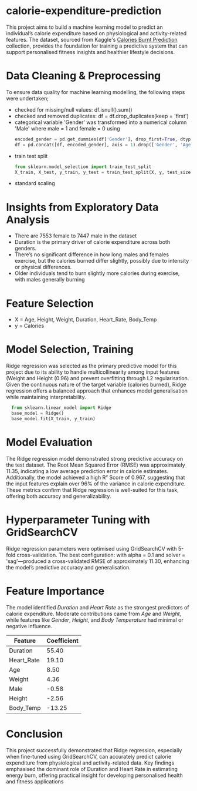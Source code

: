 # calorie-expenditure-prediction
This project aims to build a machine learning model to predict an individual’s calorie expenditure based on physiological and activity-related features. 
The dataset, sourced from Kaggle's [Calories Burnt Prediction](https://www.kaggle.com/datasets/ruchikakumbhar/calories-burnt-prediction/data) collection, provides the foundation for training a predictive system that can support personalised fitness insights and healthier lifestyle decisions.

# Data Cleaning & Preprocessing
To ensure data quality for machine learning modelling, the following steps were undertaken;
- checked for missing/null values: df.isnull().sum()
- checked and removed duplicates: df = df.drop_duplicates(keep = 'first')
- categorical variable 'Gender' was transformed into a numerical column 'Male' where male = 1 and female = 0 using
   ```python
   encoded_gender = pd.get_dummies(df['Gender'], drop_first=True, dtype = 'int')
   df = pd.concat([df, encoded_gender], axis = 1).drop(['Gender', 'Age_Group'], axis = 1)
- train test split
  ```python
  from sklearn.model_selection import train_test_split
  X_train, X_test, y_train, y_test = train_test_split(X, y, test_size = 0.3, random_state = 101```
  
- standard scaling

# Insights from Exploratory Data Analysis
- There are 7553 female to 7447 male in the dataset
- Duration is the primary driver of calorie expenditure across both genders.
- There’s no significant difference in how long males and females exercise, but the calories burned differ slightly, possibly due to intensity or physical differences.
- Older individuals tend to burn slightly more calories during exercise, with males generally burning

# Feature Selection
- X = Age, Height, Weight, Duration, Heart_Rate, Body_Temp
- y = Calories

# Model Selection, Training 
Ridge regression was selected as the primary predictive model for this project due to its ability to handle multicollinearity among input features (Weight and Height (0.96) and prevent overfitting through L2 regularisation. 
Given the continuous nature of the target variable (calories burned), Ridge regression offers a balanced approach that enhances model generalisation while maintaining interpretability. 
```python
  from sklearn.linear_model import Ridge
  base_model = Ridge()
  base_model.fit(X_train, y_train)
```

# Model Evaluation
The Ridge regression model demonstrated strong predictive accuracy on the test dataset. The Root Mean Squared Error (RMSE) was approximately 11.35, indicating a low average prediction error in calorie estimates. Additionally, the model achieved a high R² Score of 0.967, suggesting that the input features explain over 96% of the variance in calorie expenditure. These metrics confirm that Ridge regression is well-suited for this task, offering both accuracy and generalizability.

# Hyperparameter Tuning with GridSearchCV
Ridge regression parameters were optimised using GridSearchCV with 5-fold cross-validation. 
The best configuration:
  with alpha = 0.1 and solver = 'sag'—produced a cross-validated RMSE of approximately 11.30, enhancing the model’s predictive accuracy and generalisation.

# Feature Importance
The model identified *Duration* and *Heart Rate* as the strongest predictors of calorie expenditure. 
Moderate contributions came from *Age* and *Weight*, while features like *Gender*, *Height*, and *Body Temperature* had minimal or negative influence.

| Feature       | Coefficient |
|---------------|-------------|
| Duration      | 55.40       |
| Heart_Rate    | 19.10       |
| Age           | 8.50        |
| Weight        | 4.36        |
| Male          | -0.58       |
| Height        | -2.56       |
| Body_Temp     | -13.25      |

# Conclusion
This project successfully demonstrated that Ridge regression, especially when fine-tuned using GridSearchCV, can accurately predict calorie expenditure from physiological and activity-related data. 
Key findings emphasised the dominant role of Duration and Heart Rate in estimating energy burn, offering practical insight for developing personalised health and fitness applications
